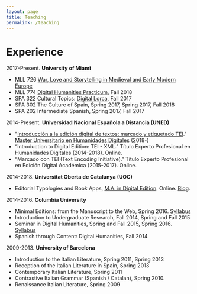 ```yaml
---
layout: page
title: Teaching
permalink: /teaching
---										
```


# Experience 

2017-Present. **University of Miami**

- MLL 726 [War, Love and Storytelling in Medieval and Early Modern Europe](/teaching/MLL726/)
- MLL 774 [Digital Humanities Practicum](http://susannalles.com/DHPracticum/), Fall 2018
- SPA 322 Cultural Topics: [Digital Lorca](/teaching/SPA322/), Fall 2017
- SPA 302 The Culture of Spain, Spring 2017, Spring 2017, Fall 2018
- SPA 202 Intermediate Spanish, Spring 2017, Fall 2017

2014-Present. **Universidad Nacional Española a Distancia (UNED)**
- "[Introducción a la edición digital de textos: marcado y etiquetado TEI](http://linhd.uned.es/p/edicion-digital-texto-marcado-tei-2019/)." [Master Universitario en Humanidades Digitales](http://linhd.uned.es/p/dh-master-humanidades-digitales-2019/) (2018-)
- “Introduction to Digital Edition: TEI - XML.” Título Experto Profesional en Humanidades Digitales (2014-2018). Online. 
- “Marcado con TEI (Text Encoding Initiative).” Título Experto Profesional en Edición Digital Académica (2015-2017). Online. 

2014-2018. **Universitat Oberta de Catalunya (UOC)**
- Editorial Typologies and Book Apps, [M.A. in Digital Edition](http://estudios.uoc.edu/es/masters-posgrados-especializaciones/master/artes-humanidades/edicion-digital/presentacion). Online. [Blog](http://eah.uoc.edu/materials/edicio-digital/?lang=es). 

2014-2016. **Columbia University**

- Minimal Editions: from the Manuscript to the Web, Spring 2016. [Syllabus](/teaching/syllabi/MinimalEditions.html)
- Introduction to Undergraduate Research, Fall 2014, Spring and Fall 2015
- Seminar in Digital Humanities, Spring and Fall 2015, Spring 2016. [Syllabus](/teaching/syllabi/DHSeminar.html)
- Spanish through Content: Digital Humanities, Fall 2014
	

2009-2013. **University of Barcelona**

- Introduction to the Italian Literature, Spring 2011, Spring 2013
- Reception of the Italian Literature in Spain, Spring 2013
- Contemporary Italian Literature, Spring 2011
- Contrastive Italian Grammar (Spanish / Catalan), Spring 2010.
- Renaissance Italian Literature, Spring 2009

